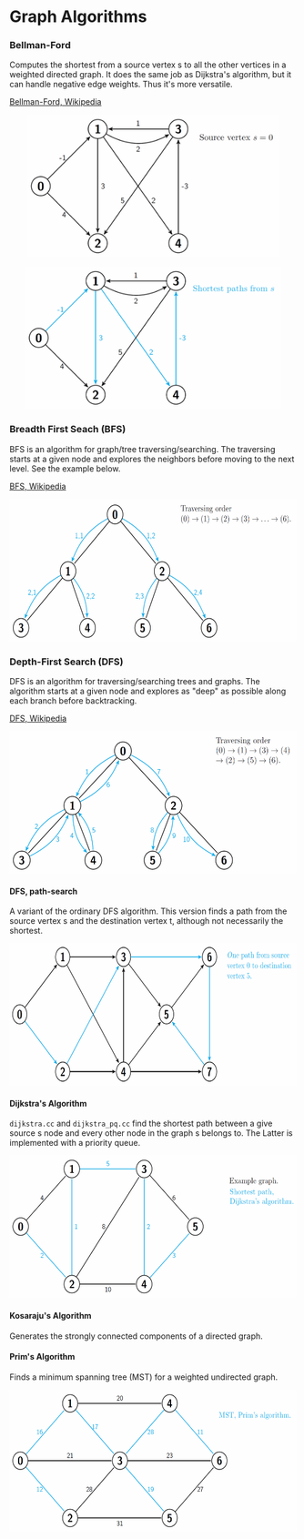 Graph Algorithms
=================================

### Bellman-Ford
Computes the shortest from a source vertex s to all the other vertices in a weighted directed graph. It does the same job as Dijkstra's algorithm, but it can handle negative edge weights. Thus it's more versatile. 

[Bellman-Ford, Wikipedia](https://en.wikipedia.org/wiki/Bellman%E2%80%93Ford_algorithm)

<p align="center">
<img src="images/bellmanford1.png" height="250" alt="Screenshot"/>
</p>

<p align="center">
<img src="images/bellmanford2.png" height="250" alt="Screenshot"/>
</p>

### Breadth First Seach (BFS)
BFS is an algorithm for graph/tree traversing/searching. The traversing starts at a given node and explores the neighbors before moving to the next level. See the example below.

[BFS, Wikipedia](https://en.wikipedia.org/wiki/Breadth-first_search)

<p align="center">
<img src="images/bfs.png" height="250" alt="Screenshot"/>
</p>

### Depth-First Search (DFS)
DFS is an algorithm for traversing/searching trees and graphs. The algorithm starts at a given node and explores as "deep" as possible along each branch before backtracking.

[DFS, Wikipedia](https://en.wikipedia.org/wiki/Depth-first_search)

<p align="center">
<img src="images/dfs.png" height="250" alt="Screenshot"/>
</p>

#### DFS, path-search
A variant of the ordinary DFS algorithm. This version finds a path from the source vertex s and the destination vertex t, although not necessarily the shortest. 

<p align="center">
<img src="images/dfs_path.png" height="250" alt="Screenshot"/>
</p>

#### Dijkstra's Algorithm
`dijkstra.cc` and `dijkstra_pq.cc` find the shortest path between a give source s node and every other node in the graph s belongs to. The Latter is implemented with a priority queue.

<p align="center">
<img src="images/dijkstra.png" height="250" alt="Screenshot"/>
</p>

#### Kosaraju's Algorithm
Generates the strongly connected components of a directed graph.

#### Prim's Algorithm
Finds a minimum spanning tree (MST) for a weighted undirected graph.

<p align="center">
<img src="images/prim.png" height="250" alt="Screenshot"/>
</p>

